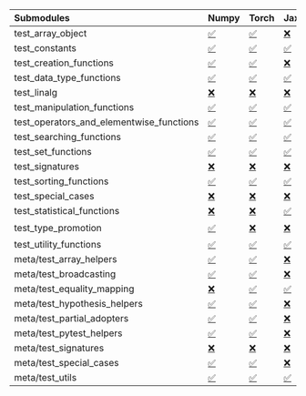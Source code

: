 | Submodules                               | Numpy                                                                                                                           | Torch                                                                                                                           | Jax                                                                                                                             | Tensorflow                                                                                                                      |
|:-----------------------------------------|:--------------------------------------------------------------------------------------------------------------------------------|:--------------------------------------------------------------------------------------------------------------------------------|:--------------------------------------------------------------------------------------------------------------------------------|:--------------------------------------------------------------------------------------------------------------------------------|
| test_array_object                        | <a href="https://github.com/unifyai/ivy/runs/8173967244?check_suite_focus=true" rel="noopener noreferrer" target="_blank">✅</a> | <a href="https://github.com/unifyai/ivy/runs/8173967994?check_suite_focus=true" rel="noopener noreferrer" target="_blank">✅</a> | <a href="https://github.com/unifyai/ivy/runs/8173968701?check_suite_focus=true" rel="noopener noreferrer" target="_blank">❌</a> | <a href="https://github.com/unifyai/ivy/runs/8173969554?check_suite_focus=true" rel="noopener noreferrer" target="_blank">✅</a> |
| test_constants                           | <a href="https://github.com/unifyai/ivy/runs/8173967274?check_suite_focus=true" rel="noopener noreferrer" target="_blank">✅</a> | <a href="https://github.com/unifyai/ivy/runs/8173968012?check_suite_focus=true" rel="noopener noreferrer" target="_blank">✅</a> | <a href="https://github.com/unifyai/ivy/runs/8173968728?check_suite_focus=true" rel="noopener noreferrer" target="_blank">✅</a> | <a href="https://github.com/unifyai/ivy/runs/8173969591?check_suite_focus=true" rel="noopener noreferrer" target="_blank">✅</a> |
| test_creation_functions                  | <a href="https://github.com/unifyai/ivy/runs/8173967313?check_suite_focus=true" rel="noopener noreferrer" target="_blank">✅</a> | <a href="https://github.com/unifyai/ivy/runs/8173968050?check_suite_focus=true" rel="noopener noreferrer" target="_blank">✅</a> | <a href="https://github.com/unifyai/ivy/runs/8173968754?check_suite_focus=true" rel="noopener noreferrer" target="_blank">❌</a> | <a href="https://github.com/unifyai/ivy/runs/8173969626?check_suite_focus=true" rel="noopener noreferrer" target="_blank">✅</a> |
| test_data_type_functions                 | <a href="https://github.com/unifyai/ivy/runs/8173967350?check_suite_focus=true" rel="noopener noreferrer" target="_blank">✅</a> | <a href="https://github.com/unifyai/ivy/runs/8173968067?check_suite_focus=true" rel="noopener noreferrer" target="_blank">✅</a> | <a href="https://github.com/unifyai/ivy/runs/8173968785?check_suite_focus=true" rel="noopener noreferrer" target="_blank">✅</a> | <a href="https://github.com/unifyai/ivy/runs/8173969644?check_suite_focus=true" rel="noopener noreferrer" target="_blank">✅</a> |
| test_linalg                              | <a href="https://github.com/unifyai/ivy/runs/8173967387?check_suite_focus=true" rel="noopener noreferrer" target="_blank">❌</a> | <a href="https://github.com/unifyai/ivy/runs/8173968091?check_suite_focus=true" rel="noopener noreferrer" target="_blank">❌</a> | <a href="https://github.com/unifyai/ivy/runs/8173968820?check_suite_focus=true" rel="noopener noreferrer" target="_blank">❌</a> | <a href="https://github.com/unifyai/ivy/runs/8173969679?check_suite_focus=true" rel="noopener noreferrer" target="_blank">❌</a> |
| test_manipulation_functions              | <a href="https://github.com/unifyai/ivy/runs/8173967415?check_suite_focus=true" rel="noopener noreferrer" target="_blank">✅</a> | <a href="https://github.com/unifyai/ivy/runs/8173968112?check_suite_focus=true" rel="noopener noreferrer" target="_blank">✅</a> | <a href="https://github.com/unifyai/ivy/runs/8173968855?check_suite_focus=true" rel="noopener noreferrer" target="_blank">✅</a> | <a href="https://github.com/unifyai/ivy/runs/8173969708?check_suite_focus=true" rel="noopener noreferrer" target="_blank">✅</a> |
| test_operators_and_elementwise_functions | <a href="https://github.com/unifyai/ivy/runs/8173967445?check_suite_focus=true" rel="noopener noreferrer" target="_blank">✅</a> | <a href="https://github.com/unifyai/ivy/runs/8173968133?check_suite_focus=true" rel="noopener noreferrer" target="_blank">✅</a> | <a href="https://github.com/unifyai/ivy/runs/8173968890?check_suite_focus=true" rel="noopener noreferrer" target="_blank">✅</a> | <a href="https://github.com/unifyai/ivy/runs/8173969739?check_suite_focus=true" rel="noopener noreferrer" target="_blank">✅</a> |
| test_searching_functions                 | <a href="https://github.com/unifyai/ivy/runs/8173967479?check_suite_focus=true" rel="noopener noreferrer" target="_blank">✅</a> | <a href="https://github.com/unifyai/ivy/runs/8173968158?check_suite_focus=true" rel="noopener noreferrer" target="_blank">✅</a> | <a href="https://github.com/unifyai/ivy/runs/8173968934?check_suite_focus=true" rel="noopener noreferrer" target="_blank">✅</a> | <a href="https://github.com/unifyai/ivy/runs/8173969775?check_suite_focus=true" rel="noopener noreferrer" target="_blank">✅</a> |
| test_set_functions                       | <a href="https://github.com/unifyai/ivy/runs/8173967508?check_suite_focus=true" rel="noopener noreferrer" target="_blank">✅</a> | <a href="https://github.com/unifyai/ivy/runs/8173968188?check_suite_focus=true" rel="noopener noreferrer" target="_blank">✅</a> | <a href="https://github.com/unifyai/ivy/runs/8173968978?check_suite_focus=true" rel="noopener noreferrer" target="_blank">✅</a> | <a href="https://github.com/unifyai/ivy/runs/8173969826?check_suite_focus=true" rel="noopener noreferrer" target="_blank">✅</a> |
| test_signatures                          | <a href="https://github.com/unifyai/ivy/runs/8173967544?check_suite_focus=true" rel="noopener noreferrer" target="_blank">❌</a> | <a href="https://github.com/unifyai/ivy/runs/8173968219?check_suite_focus=true" rel="noopener noreferrer" target="_blank">❌</a> | <a href="https://github.com/unifyai/ivy/runs/8173969017?check_suite_focus=true" rel="noopener noreferrer" target="_blank">❌</a> | <a href="https://github.com/unifyai/ivy/runs/8173969864?check_suite_focus=true" rel="noopener noreferrer" target="_blank">❌</a> |
| test_sorting_functions                   | <a href="https://github.com/unifyai/ivy/runs/8173967562?check_suite_focus=true" rel="noopener noreferrer" target="_blank">✅</a> | <a href="https://github.com/unifyai/ivy/runs/8173968252?check_suite_focus=true" rel="noopener noreferrer" target="_blank">✅</a> | <a href="https://github.com/unifyai/ivy/runs/8173969048?check_suite_focus=true" rel="noopener noreferrer" target="_blank">✅</a> | <a href="https://github.com/unifyai/ivy/runs/8173969899?check_suite_focus=true" rel="noopener noreferrer" target="_blank">✅</a> |
| test_special_cases                       | <a href="https://github.com/unifyai/ivy/runs/8173967581?check_suite_focus=true" rel="noopener noreferrer" target="_blank">❌</a> | <a href="https://github.com/unifyai/ivy/runs/8173968283?check_suite_focus=true" rel="noopener noreferrer" target="_blank">❌</a> | <a href="https://github.com/unifyai/ivy/runs/8173969087?check_suite_focus=true" rel="noopener noreferrer" target="_blank">❌</a> | <a href="https://github.com/unifyai/ivy/runs/8173969941?check_suite_focus=true" rel="noopener noreferrer" target="_blank">❌</a> |
| test_statistical_functions               | <a href="https://github.com/unifyai/ivy/runs/8173967612?check_suite_focus=true" rel="noopener noreferrer" target="_blank">❌</a> | <a href="https://github.com/unifyai/ivy/runs/8173968309?check_suite_focus=true" rel="noopener noreferrer" target="_blank">❌</a> | <a href="https://github.com/unifyai/ivy/runs/8173969132?check_suite_focus=true" rel="noopener noreferrer" target="_blank">✅</a> | <a href="https://github.com/unifyai/ivy/runs/8173969972?check_suite_focus=true" rel="noopener noreferrer" target="_blank">❌</a> |
| test_type_promotion                      | <a href="https://github.com/unifyai/ivy/runs/8173967635?check_suite_focus=true" rel="noopener noreferrer" target="_blank">✅</a> | <a href="https://github.com/unifyai/ivy/runs/8173968338?check_suite_focus=true" rel="noopener noreferrer" target="_blank">❌</a> | <a href="https://github.com/unifyai/ivy/runs/8173969169?check_suite_focus=true" rel="noopener noreferrer" target="_blank">❌</a> | <a href="https://github.com/unifyai/ivy/runs/8173970012?check_suite_focus=true" rel="noopener noreferrer" target="_blank">⌛</a> |
| test_utility_functions                   | <a href="https://github.com/unifyai/ivy/runs/8173967669?check_suite_focus=true" rel="noopener noreferrer" target="_blank">✅</a> | <a href="https://github.com/unifyai/ivy/runs/8173968372?check_suite_focus=true" rel="noopener noreferrer" target="_blank">✅</a> | <a href="https://github.com/unifyai/ivy/runs/8173969200?check_suite_focus=true" rel="noopener noreferrer" target="_blank">✅</a> | <a href="https://github.com/unifyai/ivy/runs/8173970054?check_suite_focus=true" rel="noopener noreferrer" target="_blank">✅</a> |
| meta/test_array_helpers                  | <a href="https://github.com/unifyai/ivy/runs/8173967716?check_suite_focus=true" rel="noopener noreferrer" target="_blank">✅</a> | <a href="https://github.com/unifyai/ivy/runs/8173968400?check_suite_focus=true" rel="noopener noreferrer" target="_blank">✅</a> | <a href="https://github.com/unifyai/ivy/runs/8173969239?check_suite_focus=true" rel="noopener noreferrer" target="_blank">❌</a> | <a href="https://github.com/unifyai/ivy/runs/8173970089?check_suite_focus=true" rel="noopener noreferrer" target="_blank">✅</a> |
| meta/test_broadcasting                   | <a href="https://github.com/unifyai/ivy/runs/8173967765?check_suite_focus=true" rel="noopener noreferrer" target="_blank">✅</a> | <a href="https://github.com/unifyai/ivy/runs/8173968433?check_suite_focus=true" rel="noopener noreferrer" target="_blank">✅</a> | <a href="https://github.com/unifyai/ivy/runs/8173969282?check_suite_focus=true" rel="noopener noreferrer" target="_blank">❌</a> | <a href="https://github.com/unifyai/ivy/runs/8173970113?check_suite_focus=true" rel="noopener noreferrer" target="_blank">✅</a> |
| meta/test_equality_mapping               | <a href="https://github.com/unifyai/ivy/runs/8173967796?check_suite_focus=true" rel="noopener noreferrer" target="_blank">❌</a> | <a href="https://github.com/unifyai/ivy/runs/8173968469?check_suite_focus=true" rel="noopener noreferrer" target="_blank">✅</a> | <a href="https://github.com/unifyai/ivy/runs/8173969318?check_suite_focus=true" rel="noopener noreferrer" target="_blank">✅</a> | <a href="https://github.com/unifyai/ivy/runs/8173970141?check_suite_focus=true" rel="noopener noreferrer" target="_blank">✅</a> |
| meta/test_hypothesis_helpers             | <a href="https://github.com/unifyai/ivy/runs/8173967831?check_suite_focus=true" rel="noopener noreferrer" target="_blank">✅</a> | <a href="https://github.com/unifyai/ivy/runs/8173968493?check_suite_focus=true" rel="noopener noreferrer" target="_blank">✅</a> | <a href="https://github.com/unifyai/ivy/runs/8173969352?check_suite_focus=true" rel="noopener noreferrer" target="_blank">❌</a> | <a href="https://github.com/unifyai/ivy/runs/8173970169?check_suite_focus=true" rel="noopener noreferrer" target="_blank">✅</a> |
| meta/test_partial_adopters               | <a href="https://github.com/unifyai/ivy/runs/8173967872?check_suite_focus=true" rel="noopener noreferrer" target="_blank">✅</a> | <a href="https://github.com/unifyai/ivy/runs/8173968533?check_suite_focus=true" rel="noopener noreferrer" target="_blank">✅</a> | <a href="https://github.com/unifyai/ivy/runs/8173969400?check_suite_focus=true" rel="noopener noreferrer" target="_blank">❌</a> | <a href="https://github.com/unifyai/ivy/runs/8173970210?check_suite_focus=true" rel="noopener noreferrer" target="_blank">✅</a> |
| meta/test_pytest_helpers                 | <a href="https://github.com/unifyai/ivy/runs/8173967919?check_suite_focus=true" rel="noopener noreferrer" target="_blank">✅</a> | <a href="https://github.com/unifyai/ivy/runs/8173968575?check_suite_focus=true" rel="noopener noreferrer" target="_blank">✅</a> | <a href="https://github.com/unifyai/ivy/runs/8173969440?check_suite_focus=true" rel="noopener noreferrer" target="_blank">❌</a> | <a href="https://github.com/unifyai/ivy/runs/8173970252?check_suite_focus=true" rel="noopener noreferrer" target="_blank">✅</a> |
| meta/test_signatures                     | <a href="https://github.com/unifyai/ivy/runs/8173967942?check_suite_focus=true" rel="noopener noreferrer" target="_blank">❌</a> | <a href="https://github.com/unifyai/ivy/runs/8173968609?check_suite_focus=true" rel="noopener noreferrer" target="_blank">❌</a> | <a href="https://github.com/unifyai/ivy/runs/8173969472?check_suite_focus=true" rel="noopener noreferrer" target="_blank">❌</a> | <a href="https://github.com/unifyai/ivy/runs/8173970293?check_suite_focus=true" rel="noopener noreferrer" target="_blank">❌</a> |
| meta/test_special_cases                  | <a href="https://github.com/unifyai/ivy/runs/8173967964?check_suite_focus=true" rel="noopener noreferrer" target="_blank">✅</a> | <a href="https://github.com/unifyai/ivy/runs/8173968648?check_suite_focus=true" rel="noopener noreferrer" target="_blank">✅</a> | <a href="https://github.com/unifyai/ivy/runs/8173969504?check_suite_focus=true" rel="noopener noreferrer" target="_blank">❌</a> | <a href="https://github.com/unifyai/ivy/runs/8173970351?check_suite_focus=true" rel="noopener noreferrer" target="_blank">✅</a> |
| meta/test_utils                          | <a href="https://github.com/unifyai/ivy/runs/8173967977?check_suite_focus=true" rel="noopener noreferrer" target="_blank">✅</a> | <a href="https://github.com/unifyai/ivy/runs/8173968675?check_suite_focus=true" rel="noopener noreferrer" target="_blank">✅</a> | <a href="https://github.com/unifyai/ivy/runs/8173969533?check_suite_focus=true" rel="noopener noreferrer" target="_blank">✅</a> | <a href="https://github.com/unifyai/ivy/runs/8173970412?check_suite_focus=true" rel="noopener noreferrer" target="_blank">✅</a> |